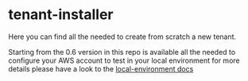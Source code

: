 # tenant-installer

Here you can find all the needed to create from scratch a new tenant.

Starting from the 0.6 version in this repo is available all the needed to configure your AWS account to test in your local environment 
for more details please have a look to the [local-environment docs](local-environment/README.md) 